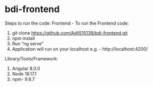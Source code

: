 # bdi-frontend


Steps to run the code:
Frontend -
To run the Frontend code:
1.	git clone https://github.com/Adil515139/bdi-frontend.git
2.	npm install
3.	Run “ng serve”
4.	Application will run on your localhost e.g. -  http://localhost:4200/

Library/Tools/Framework:
1.	Angular 8.0.0
2.	Node 18.17.1
3.	npm- 9.6.7

